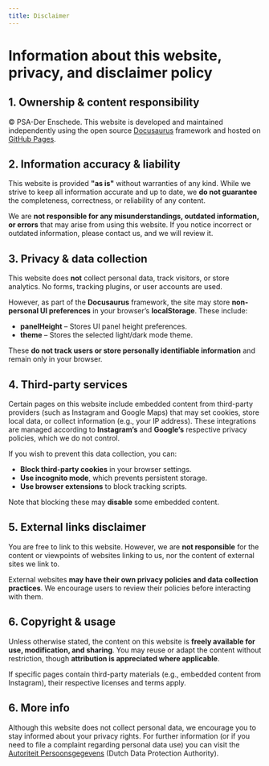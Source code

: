 ```yaml
---
title: Disclaimer
---
```


# Information about this website, privacy, and disclaimer policy

## 1. Ownership & content responsibility

© PSA-Der Enschede. This website is developed and maintained independently using the open source [Docusaurus](https://docusaurus.io) framework and hosted on [GitHub Pages](https://pages.github.com).

## 2. Information accuracy & liability

This website is provided **"as is"** without warranties of any kind. While we strive to keep all information accurate and up to date, we **do not guarantee** the completeness, correctness, or reliability of any content.

We are **not responsible for any misunderstandings, outdated information, or errors** that may arise from using this website. If you notice incorrect or outdated information, please contact us, and we will review it.

## 3. Privacy & data collection

This website does **not** collect personal data, track visitors, or store analytics. No forms, tracking plugins, or user accounts are used.

However, as part of the **Docusaurus** framework, the site may store **non-personal UI preferences** in your browser’s **localStorage**. These include:

- **panelHeight** – Stores UI panel height preferences.
- **theme** – Stores the selected light/dark mode theme.

These **do not track users or store personally identifiable information** and remain only in your browser.

## 4. Third-party services

Certain pages on this website include embedded content from third-party providers (such as Instagram and Google Maps) that may set cookies, store local data, or collect information (e.g., your IP address). These integrations are managed according to **Instagram’s** and **Google’s** respective privacy policies, which we do not control.

If you wish to prevent this data collection, you can:

- **Block third-party cookies** in your browser settings.
- **Use incognito mode**, which prevents persistent storage.
- **Use browser extensions** to block tracking scripts.

Note that blocking these may **disable** some embedded content.

## 5. External links disclaimer

You are free to link to this website. However, we are **not responsible** for the content or viewpoints of websites linking to us, nor the content of external sites we link to.

External websites **may have their own privacy policies and data collection practices**. We encourage users to review their policies before interacting with them.

## 6. Copyright & usage

Unless otherwise stated, the content on this website is **freely available for use, modification, and sharing**. You may reuse or adapt the content without restriction, though **attribution is appreciated where applicable**.

If specific pages contain third-party materials (e.g., embedded content from Instagram), their respective licenses and terms apply.

## 6. More info

Although this website does not collect personal data, we encourage you to stay informed about your privacy rights. For further information (or if you need to file a complaint regarding personal data use) you can visit the [Autoriteit Persoonsgegevens](https://www.autoriteitpersoonsgegevens.nl/en) (Dutch Data Protection Authority).
